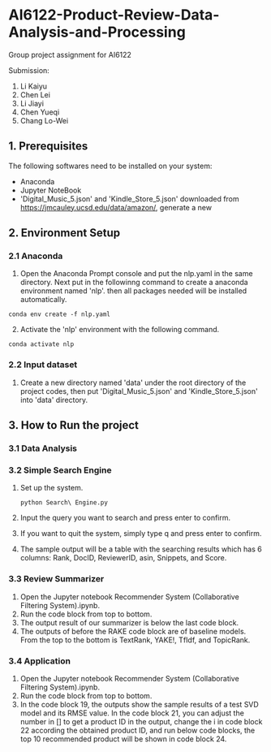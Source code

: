 # AI6122-Product-Review-Data-Analysis-and-Processing

Group project assignment for AI6122

Submission:

1. Li Kaiyu
2. Chen Lei
3. Li Jiayi
4. Chen Yueqi
5. Chang Lo-Wei

## 1. Prerequisites

The following softwares need to be installed on your system:

- Anaconda
- Jupyter NoteBook
- 'Digital_Music_5.json' and 'Kindle_Store_5.json' downloaded from https://jmcauley.ucsd.edu/data/amazon/, generate a new

## 2. Environment Setup

### 2.1 Anaconda

1.  Open the Anaconda Prompt console and put the nlp.yaml in the same directory. Next put in the followinng command to create a anaconda environment named 'nlp'. then all packages needed will be installed automatically.

```
conda env create -f nlp.yaml
```

2.  Activate the 'nlp' environment with the following command.

```
conda activate nlp
```

### 2.2 Input dataset

1. Create a new directory named 'data' under the root directory of the project codes, then put 'Digital_Music_5.json' and 'Kindle_Store_5.json' into 'data' directory.

## 3. How to Run the project

### 3.1 Data Analysis

### 3.2 Simple Search Engine

1. Set up the system.

   ```
   python Search\ Engine.py
   ```

2. Input the query you want to search and press enter to confirm.
3. If you want to quit the system, simply type q and press enter to confirm.
4. The sample output will be a table with the searching results which has 6 columns: Rank, DocID, ReviewerID, asin, Snippets, and Score.

### 3.3 Review Summarizer

1. Open the Jupyter notebook Recommender System (Collaborative Filtering System).ipynb.
2. Run the code block from top to bottom.
3. The output result of our summarizer is below the last code block.
4. The outputs of before the RAKE code block are of baseline models. From the top to the bottom is TextRank, YAKE!, TfIdf, and TopicRank.

### 3.4 Application

1. Open the Jupyter notebook Recommender System (Collaborative Filtering System).ipynb.
2. Run the code block from top to bottom.
3. In the code block 19, the outputs show the sample results of a test SVD model and its RMSE value. In the code block 21, you can adjust the number in [] to get a product ID in the output, change the i in code block 22 according the obtained product ID, and run below code blocks, the top 10 recommended product will be shown in code block 24.
